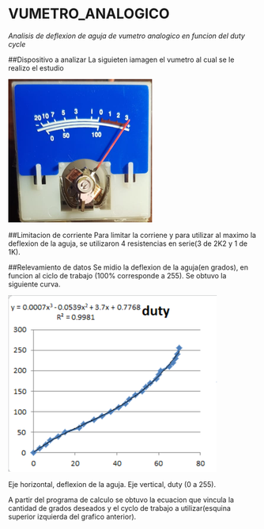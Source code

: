 # VUMETRO_ANALOGICO
*Analisis de deflexion de aguja de vumetro analogico en funcion del duty cycle*

##Dispositivo a analizar
La siguieten iamagen el vumetro al cual se le realizo el estudio

![Screenshot](vumetro.PNG)

##Limitacion de corriente
Para limitar la corriene y para utilizar al maximo la deflexion de la aguja, se utilizaron 4 resistencias en serie(3 de 2K2 y 1 de 1K).

##Relevamiento de datos
Se midio la deflexion de la aguja(en grados), en funcion al ciclo de trabajo (100% corresponde a 255). Se obtuvo la siguiente curva.

![Screenshot](grafico.PNG)

Eje horizontal, deflexion de la aguja. Eje vertical, duty (0 a  255).


A partir del programa de calculo se obtuvo la ecuacion que vincula la cantidad de grados deseados y el cyclo de trabajo a utilizar(esquina superior izquierda del grafico anterior).
